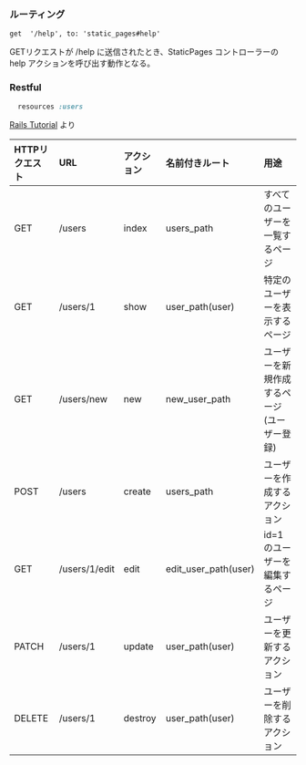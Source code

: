 
### ルーティング

```
get  '/help', to: 'static_pages#help'
```

GETリクエストが /help に送信されたとき、StaticPages コントローラーの help アクションを呼び出す動作となる。


### Restful

```ruby
  resources :users
```

[Rails Tutorial](https://railstutorial.jp/chapters/sign_up?version=5.1#code-users_resource) より

| HTTPリクエスト | URL | アクション | 名前付きルート | 用途 |
|:--|:--|:--|:--|:--|
| GET | /users | index | users_path | すべてのユーザーを一覧するページ |
| GET | /users/1 | show | user_path(user) | 特定のユーザーを表示するページ |
| GET | /users/new | new | new_user_path | ユーザーを新規作成するページ (ユーザー登録) |
| POST | /users | create | users_path | ユーザーを作成するアクション |
| GET | /users/1/edit | edit | edit_user_path(user) | id=1のユーザーを編集するページ |
| PATCH | /users/1 | update | user_path(user) | ユーザーを更新するアクション |
| DELETE | /users/1 | destroy | user_path(user) | ユーザーを削除するアクション |
